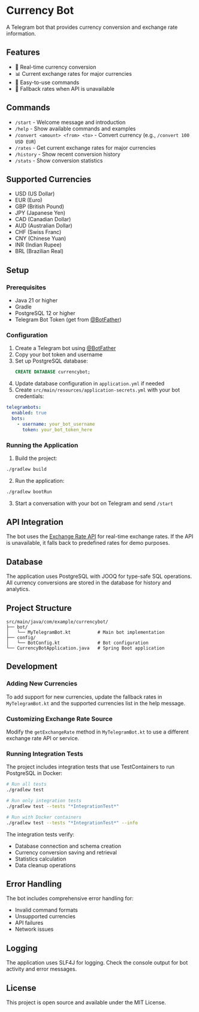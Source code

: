 # Currency Bot

A Telegram bot that provides currency conversion and exchange rate information.

## Features

- 💱 Real-time currency conversion
- 📊 Current exchange rates for major currencies
- 🚀 Easy-to-use commands
- 🔄 Fallback rates when API is unavailable

## Commands

- `/start` - Welcome message and introduction
- `/help` - Show available commands and examples
- `/convert <amount> <from> <to>` - Convert currency (e.g., `/convert 100 USD EUR`)
- `/rates` - Get current exchange rates for major currencies
- `/history` - Show recent conversion history
- `/stats` - Show conversion statistics

## Supported Currencies

- USD (US Dollar)
- EUR (Euro)
- GBP (British Pound)
- JPY (Japanese Yen)
- CAD (Canadian Dollar)
- AUD (Australian Dollar)
- CHF (Swiss Franc)
- CNY (Chinese Yuan)
- INR (Indian Rupee)
- BRL (Brazilian Real)

## Setup

### Prerequisites

- Java 21 or higher
- Gradle
- PostgreSQL 12 or higher
- Telegram Bot Token (get from [@BotFather](https://t.me/botfather))

### Configuration

1. Create a Telegram bot using [@BotFather](https://t.me/botfather)
2. Copy your bot token and username
3. Set up PostgreSQL database:
   ```sql
   CREATE DATABASE currencybot;
   ```
4. Update database configuration in `application.yml` if needed
5. Create `src/main/resources/application-secrets.yml` with your bot credentials:

```yaml
telegrambots:
  enabled: true
  bots:
    - username: your_bot_username
      token: your_bot_token_here
```

### Running the Application

1. Build the project:
```bash
./gradlew build
```

2. Run the application:
```bash
./gradlew bootRun
```

3. Start a conversation with your bot on Telegram and send `/start`

## API Integration

The bot uses the [Exchange Rate API](https://exchangerate-api.com/) for real-time exchange rates. If the API is unavailable, it falls back to predefined rates for demo purposes.

## Database

The application uses PostgreSQL with JOOQ for type-safe SQL operations. All currency conversions are stored in the database for history and analytics.

## Project Structure

```
src/main/java/com/example/currencybot/
├── bot/
│   └── MyTelegramBot.kt          # Main bot implementation
├── config/
│   └── BotConfig.kt              # Bot configuration
└── CurrencyBotApplication.java   # Spring Boot application
```

## Development

### Adding New Currencies

To add support for new currencies, update the fallback rates in `MyTelegramBot.kt` and the supported currencies list in the help message.

### Customizing Exchange Rate Source

Modify the `getExchangeRate` method in `MyTelegramBot.kt` to use a different exchange rate API or service.

### Running Integration Tests

The project includes integration tests that use TestContainers to run PostgreSQL in Docker:

```bash
# Run all tests
./gradlew test

# Run only integration tests
./gradlew test --tests "*IntegrationTest*"

# Run with Docker containers
./gradlew test --tests "*IntegrationTest*" --info
```

The integration tests verify:
- Database connection and schema creation
- Currency conversion saving and retrieval
- Statistics calculation
- Data cleanup operations

## Error Handling

The bot includes comprehensive error handling for:
- Invalid command formats
- Unsupported currencies
- API failures
- Network issues

## Logging

The application uses SLF4J for logging. Check the console output for bot activity and error messages.

## License

This project is open source and available under the MIT License. 